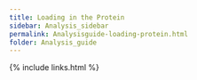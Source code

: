 ```yaml
---
title: Loading in the Protein
sidebar: Analysis_sidebar
permalink: Analysisguide-loading-protein.html
folder: Analysis_guide
---
```


<link rel="stylesheet" href="css/theme-purple.css">

{% include links.html %}
